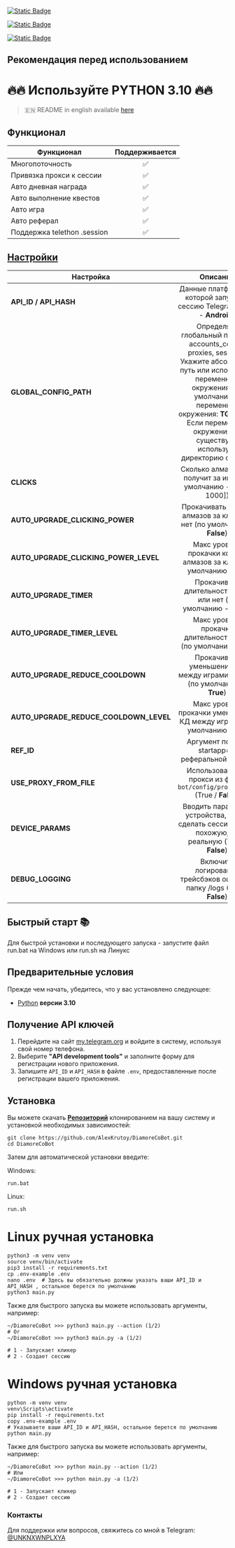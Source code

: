 [![Static Badge](https://img.shields.io/badge/Telegram-Channel-Link?style=for-the-badge&logo=Telegram&logoColor=white&logoSize=auto&color=blue)](https://t.me/hidden_coding)

[![Static Badge](https://img.shields.io/badge/Telegram-Chat-yes?style=for-the-badge&logo=Telegram&logoColor=white&logoSize=auto&color=blue)](https://t.me/hidden_codding_chat)

[![Static Badge](https://img.shields.io/badge/Telegram-Bot%20Link-Link?style=for-the-badge&logo=Telegram&logoColor=white&logoSize=auto&color=blue)](https://t.me/DiamoreCryptoBot/app?startapp=737844465)

## Рекомендация перед использованием

# 🔥🔥 Используйте PYTHON 3.10 🔥🔥

> 🇪🇳 README in english available [here](README.md)

## Функционал  
| Функционал                  | Поддерживается |
|-----------------------------|:--------------:|
| Многопоточность             |       ✅        |
| Привязка прокси к сессии    |       ✅        |
| Авто дневная награда        |       ✅        |
| Авто выполнение квестов     |       ✅        |
| Авто игра                   |       ✅        |
| Авто реферал                |       ✅        |
| Поддержка telethon .session |       ✅        |


## [Настройки](https://github.com/AlexKrutoy/DiamoreCoBot/blob/main/.env-example/)
| Настройка                              |                                                                                                                              Описание                                                                                                                               |
|----------------------------------------|:-------------------------------------------------------------------------------------------------------------------------------------------------------------------------------------------------------------------------------------------------------------------:|
| **API_ID / API_HASH**                  |                                                                                             Данные платформы, с которой запускать сессию Telegram (сток - **Android**)                                                                                              | 
| **GLOBAL_CONFIG_PATH**                 | Определяет глобальный путь для accounts_config, proxies, sessions. <br/>Укажите абсолютный путь или используйте переменную окружения (по умолчанию - переменная окружения: **TG_FARM**)<br/> Если переменной окружения не существует, использует директорию скрипта |
| **CLICKS**                             |                                                                                                  Сколько алмазов бот получит за игру (по умолчанию - [300, 1000])                                                                                                   |
| **AUTO_UPGRADE_CLICKING_POWER**        |                                                                                                Прокачивать кол-во алмазов за клик или нет (по умолчанию - **False**)                                                                                                |
| **AUTO_UPGRADE_CLICKING_POWER_LEVEL**  |                                                                                                Макс уровень прокачки кол-ва алмазов за клик (по умолчанию - **20**)                                                                                                 |
| **AUTO_UPGRADE_TIMER**                 |                                                                                                  Прокачивать длительность игры или нет (по умолчанию - **False**)                                                                                                   |
| **AUTO_UPGRADE_TIMER_LEVEL**           |                                                                                                   Макс уровень прокачки длительности игры (по умолчанию - **20**)                                                                                                   |
| **AUTO_UPGRADE_REDUCE_COOLDOWN**       |                                                                                              Прокачивать уменьшение КД между играми или нет (по умолчанию - **True**)                                                                                               |
| **AUTO_UPGRADE_REDUCE_COOLDOWN_LEVEL** |                                                                                              Макс уровень прокачки уменьшения КД между играми (по умолчанию - **20**)                                                                                               |
| **REF_ID**                             |                                                                                                           Аргумент после ?startapp= в реферальной ссылке                                                                                                            |
| **USE_PROXY_FROM_FILE**                |                                                                                             Использовать-ли прокси из файла `bot/config/proxies.txt` (True / **False**)                                                                                             |
| **DEVICE_PARAMS**                      |                                                                                  Вводить параметры устройства, чтобы сделать сессию более похожую, на реальную  (True / **False**)                                                                                  |
| **DEBUG_LOGGING**                      |                                                                                               Включить логирование трейсбэков ошибок в папку /logs (True / **False**)                                                                                               |

## Быстрый старт 📚

Для быстрой установки и последующего запуска - запустите файл run.bat на Windows или run.sh на Линукс

## Предварительные условия
Прежде чем начать, убедитесь, что у вас установлено следующее:
- [Python](https://www.python.org/downloads/) **версии 3.10**

## Получение API ключей
1. Перейдите на сайт [my.telegram.org](https://my.telegram.org) и войдите в систему, используя свой номер телефона.
2. Выберите **"API development tools"** и заполните форму для регистрации нового приложения.
3. Запишите `API_ID` и `API_HASH` в файле `.env`, предоставленные после регистрации вашего приложения.

## Установка
Вы можете скачать [**Репозиторий**](https://github.com/AlexKrutoy/DiamoreCoBot) клонированием на вашу систему и установкой необходимых зависимостей:
```shell
git clone https://github.com/AlexKrutoy/DiamoreCoBot.git
cd DiamoreCoBot
```

Затем для автоматической установки введите:

Windows:
```shell
run.bat
```

Linux:
```shell
run.sh
```

# Linux ручная установка
```shell
python3 -m venv venv
source venv/bin/activate
pip3 install -r requirements.txt
cp .env-example .env
nano .env  # Здесь вы обязательно должны указать ваши API_ID и API_HASH , остальное берется по умолчанию
python3 main.py
```

Также для быстрого запуска вы можете использовать аргументы, например:
```shell
~/DiamoreCoBot >>> python3 main.py --action (1/2)
# Or
~/DiamoreCoBot >>> python3 main.py -a (1/2)

# 1 - Запускает кликер
# 2 - Создает сессию
```


# Windows ручная установка
```shell
python -m venv venv
venv\Scripts\activate
pip install -r requirements.txt
copy .env-example .env
# Указываете ваши API_ID и API_HASH, остальное берется по умолчанию
python main.py
```

Также для быстрого запуска вы можете использовать аргументы, например:
```shell
~/DiamoreCoBot >>> python main.py --action (1/2)
# Или
~/DiamoreCoBot >>> python main.py -a (1/2)

# 1 - Запускает кликер
# 2 - Создает сессию
```




### Контакты

Для поддержки или вопросов, свяжитесь со мной в Telegram: [@UNKNXWNPLXYA](https://t.me/UNKNXWNPLXYA)